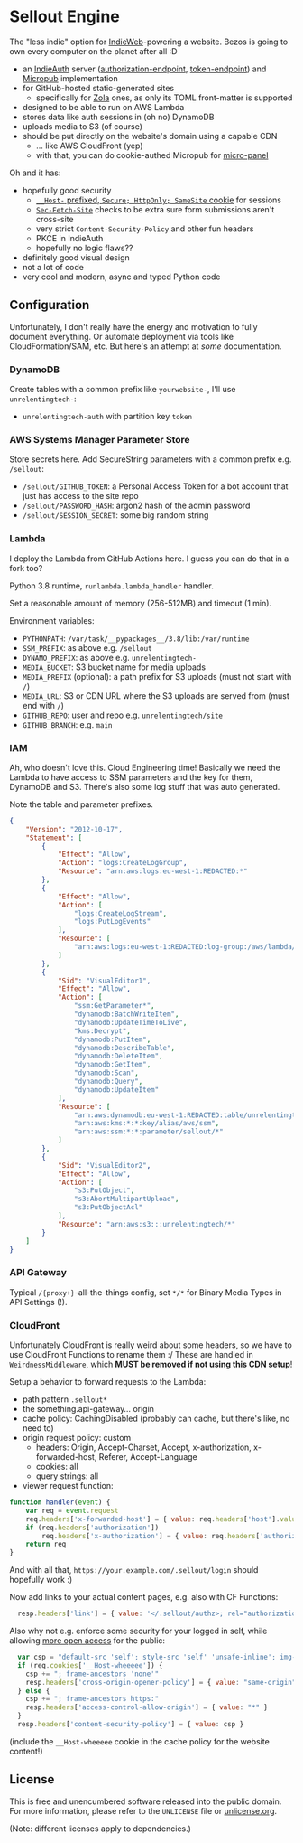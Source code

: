# Sellout Engine

The "less indie" option for [IndieWeb]-powering a website.
Bezos is going to own every computer on the planet after all :D

- an [IndieAuth] server ([authorization-endpoint], [token-endpoint]) and [Micropub] implementation
- for GitHub-hosted static-generated sites
	- specifically for [Zola] ones, as only its TOML front-matter is supported
- designed to be able to run on AWS Lambda
- stores data like auth sessions in (oh no) DynamoDB
- uploads media to S3 (of course) 
- should be put directly on the website's domain using a capable CDN
	- … like AWS CloudFront (yep)
	- with that, you can do cookie-authed Micropub for [micro-panel]

Oh and it has:

- hopefully good security
	- [`__Host-` prefixed, `Secure; HttpOnly; SameSite` cookie](https://scotthelme.co.uk/tough-cookies/) for sessions
	- [`Sec-Fetch-Site`](https://developer.mozilla.org/en-US/docs/Web/HTTP/Headers/Sec-Fetch-Site) checks to be extra sure form submissions aren't cross-site
	- very strict `Content-Security-Policy` and other fun headers
	- PKCE in IndieAuth
	- hopefully no logic flaws??
- definitely good visual design
- not a lot of code
- very cool and modern, async and typed Python code

[IndieWeb]: https://indieweb.org/
[IndieAuth]: https://indieweb.org/IndieAuth
[authorization-endpoint]: https://indieweb.org/authorization-endpoint
[token-endpoint]: https://indieweb.org/token-endpoint
[Micropub]: https://indieweb.org/micropub
[Zola]: https://www.getzola.org/
[micro-panel]: https://github.com/unrelentingtech/micro-panel

## Configuration

Unfortunately, I don't really have the energy and motivation to fully document everything.
Or automate deployment via tools like CloudFormation/SAM, etc.
But here's an attempt at *some* documentation.

### DynamoDB

Create tables with a common prefix like `yourwebsite-`, I'll use `unrelentingtech-`:

- `unrelentingtech-auth` with partition key `token`

### AWS Systems Manager Parameter Store

Store secrets here.
Add SecureString parameters with a common prefix e.g. `/sellout`:

- `/sellout/GITHUB_TOKEN`: a Personal Access Token for a bot account that just has access to the site repo
- `/sellout/PASSWORD_HASH`: argon2 hash of the admin password
- `/sellout/SESSION_SECRET`: some big random string

### Lambda

I deploy the Lambda from GitHub Actions here.
I guess you can do that in a fork too?

Python 3.8 runtime, `runlambda.lambda_handler` handler.

Set a reasonable amount of memory (256-512MB) and timeout (1 min).

Environment variables:

- `PYTHONPATH`: `/var/task/__pypackages__/3.8/lib:/var/runtime`
- `SSM_PREFIX`: as above e.g. `/sellout`
- `DYNAMO_PREFIX`: as above e.g. `unrelentingtech-`
- `MEDIA_BUCKET`: S3 bucket name for media uploads
- `MEDIA_PREFIX` (optional): a path prefix for S3 uploads (must not start with `/`)
- `MEDIA_URL`: S3 or CDN URL where the S3 uploads are served from (must end with `/`)
- `GITHUB_REPO`: user and repo e.g. `unrelentingtech/site`
- `GITHUB_BRANCH`: e.g. `main`

### IAM

Ah, who doesn't love this. Cloud Engineering time!
Basically we need the Lambda to have access to SSM parameters and the key for them, DynamoDB and S3.
There's also some log stuff that was auto generated.

Note the table and parameter prefixes.

```json
{
    "Version": "2012-10-17",
    "Statement": [
        {
            "Effect": "Allow",
            "Action": "logs:CreateLogGroup",
            "Resource": "arn:aws:logs:eu-west-1:REDACTED:*"
        },
        {
            "Effect": "Allow",
            "Action": [
                "logs:CreateLogStream",
                "logs:PutLogEvents"
            ],
            "Resource": [
                "arn:aws:logs:eu-west-1:REDACTED:log-group:/aws/lambda/sellout-unrelentingtech:*"
            ]
        },
        {
            "Sid": "VisualEditor1",
            "Effect": "Allow",
            "Action": [
                "ssm:GetParameter*",
                "dynamodb:BatchWriteItem",
                "dynamodb:UpdateTimeToLive",
                "kms:Decrypt",
                "dynamodb:PutItem",
                "dynamodb:DescribeTable",
                "dynamodb:DeleteItem",
                "dynamodb:GetItem",
                "dynamodb:Scan",
                "dynamodb:Query",
                "dynamodb:UpdateItem"
            ],
            "Resource": [
                "arn:aws:dynamodb:eu-west-1:REDACTED:table/unrelentingtech-*",
                "arn:aws:kms:*:*:key/alias/aws/ssm",
                "arn:aws:ssm:*:*:parameter/sellout/*"
            ]
        },
        {
            "Sid": "VisualEditor2",
            "Effect": "Allow",
            "Action": [
                "s3:PutObject",
                "s3:AbortMultipartUpload",
                "s3:PutObjectAcl"
            ],
            "Resource": "arn:aws:s3:::unrelentingtech/*"
        }
    ]
}
```

### API Gateway

Typical `/{proxy+}`-all-the-things config, set `*/*` for Binary Media Types in API Settings (!).

### CloudFront

Unfortunately CloudFront is really weird about some headers, so we have to use CloudFront Functions to rename them :/
These are handled in `WeirdnessMiddleware`, which **MUST be removed if not using this CDN setup**!

Setup a behavior to forward requests to the Lambda:
- path pattern `.sellout*`
- the something.api-gateway… origin
- cache policy: CachingDisabled (probably can cache, but there's like, no need to)
- origin request policy: custom
	- headers: Origin, Accept-Charset, Accept, x-authorization, x-forwarded-host, Referer, Accept-Language
	- cookies: all
	- query strings: all
- viewer request function:

```js
function handler(event) {
    var req = event.request
    req.headers['x-forwarded-host'] = { value: req.headers['host'].value }
    if (req.headers['authorization'])
        req.headers['x-authorization'] = { value: req.headers['authorization'].value }
    return req
}
```

And with all that, `https://your.example.com/.sellout/login` should hopefully work :)

Now add links to your actual content pages, e.g. also with CF Functions:

```js
  resp.headers['link'] = { value: '</.sellout/authz>; rel="authorization_endpoint", </.sellout/token>; rel="token_endpoint", </.sellout/pub>; rel="micropub"' }
```

Also why not e.g. enforce some security for your logged in self, while allowing [more open access](https://enable-cors.org/) for the public:

```js
  var csp = "default-src 'self'; style-src 'self' 'unsafe-inline'; img-src data: https: 'self'; media-src https: 'self'; script-src 'self'; object-src 'none'; base-uri 'none'"
  if (req.cookies['__Host-wheeeee']) {
    csp += "; frame-ancestors 'none'"
    resp.headers['cross-origin-opener-policy'] = { value: "same-origin" }
  } else {
    csp += "; frame-ancestors https:"
    resp.headers['access-control-allow-origin'] = { value: "*" }
  }
  resp.headers['content-security-policy'] = { value: csp }
```

(include the `__Host-wheeeee` cookie in the cache policy for the website content!)

## License

This is free and unencumbered software released into the public domain.  
For more information, please refer to the `UNLICENSE` file or [unlicense.org](https://unlicense.org).

(Note: different licenses apply to dependencies.)
